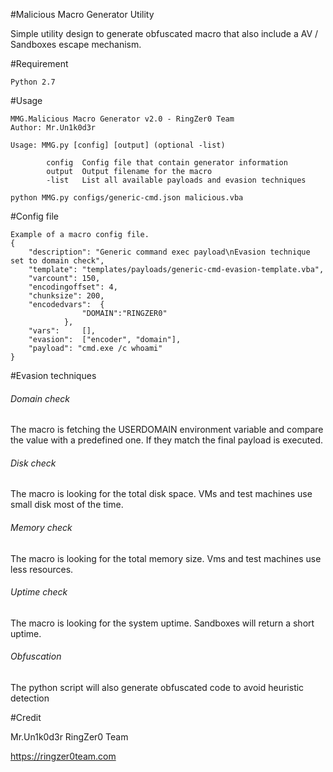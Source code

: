 #Malicious Macro Generator Utility

Simple utility design to generate obfuscated macro that also include a AV / Sandboxes escape mechanism.

#Requirement
```
Python 2.7
```

#Usage
```
MMG.Malicious Macro Generator v2.0 - RingZer0 Team
Author: Mr.Un1k0d3r

Usage: MMG.py [config] [output] (optional -list)

        config  Config file that contain generator information
        output  Output filename for the macro
        -list   List all available payloads and evasion techniques

python MMG.py configs/generic-cmd.json malicious.vba
```

#Config file
```
Example of a macro config file.
{
	"description": "Generic command exec payload\nEvasion technique set to domain check",
	"template": "templates/payloads/generic-cmd-evasion-template.vba",
	"varcount": 150,
	"encodingoffset": 4,
	"chunksize": 200,
	"encodedvars": 	{
				"DOMAIN":"RINGZER0"
			},
	"vars": 	[],
	"evasion": 	["encoder", "domain"],
	"payload": "cmd.exe /c whoami"
}
```

#Evasion techniques

###### Domain check

The macro is fetching the USERDOMAIN environment variable and compare the value with a predefined one. If they match the final payload is executed.

###### Disk check

The macro is looking for the total disk space. VMs and test machines use small disk most of the time. 

###### Memory check

The macro is looking for the total memory size. Vms and test machines use less resources.

###### Uptime check

The macro is looking for the system uptime. Sandboxes will return a short uptime.

###### Obfuscation 

The python script will also generate obfuscated code to avoid heuristic detection


#Credit

Mr.Un1k0d3r RingZer0 Team

https://ringzer0team.com
